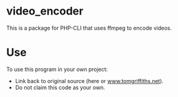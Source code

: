 # video_encoder
This is a package for PHP-CLI that uses ffmpeg to encode videos.

# Use
To use this program in your own project:
* Link back to original source (here or www.tomgriffiths.net).
* Do not claim this code as your own.
